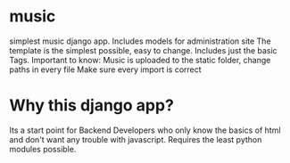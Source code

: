 # music
simplest music django app.
Includes models for administration site
The template is the simplest possible, easy to change. Includes just the basic Tags.
Important to know:
  Music is uploaded to the static folder, change paths in every file
  Make sure every import is correct
# Why this django app?
Its a start point for Backend Developers who only know the basics of html and don't want any trouble with javascript.
Requires the least python modules possible. 

